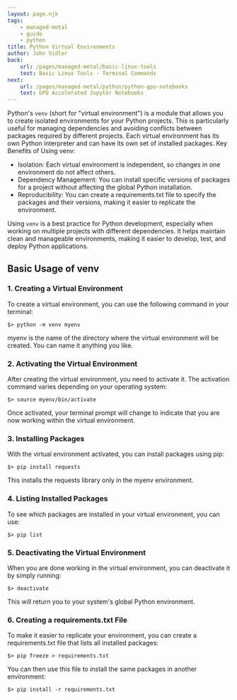```yaml
---
layout: page.njk
tags:
    - managed-metal
    - guide
    - python
title: Python Virtual Environments
author: John Vidler
back:
    url: /pages/managed-metal/basic-linux-tools
    text: Basic Linux Tools - Terminal Commands
next:
    url: /pages/managed-metal/python/python-gpu-notebooks
    text: GPU Accelerated Jupyter Notebooks
---
```


Python's `venv` (short for "virtual environment") is a module that allows you to create isolated environments for your Python projects. This is particularly useful for managing dependencies and avoiding conflicts between packages required by different projects. Each virtual environment has its own Python interpreter and can have its own set of installed packages.
Key Benefits of Using venv:

  - Isolation: Each virtual environment is independent, so changes in one environment do not affect others.
  - Dependency Management: You can install specific versions of packages for a project without affecting the global Python installation.
  - Reproducibility: You can create a requirements.txt file to specify the packages and their versions, making it easier to replicate the environment.

Using `venv` is a best practice for Python development, especially when working on multiple projects with different dependencies. It helps maintain clean and manageable environments, making it easier to develop, test, and deploy Python applications.

## Basic Usage of venv
### 1. Creating a Virtual Environment

To create a virtual environment, you can use the following command in your terminal:

```
$> python -m venv myenv
```

myenv is the name of the directory where the virtual environment will be created. You can name it anything you like.

### 2. Activating the Virtual Environment

After creating the virtual environment, you need to activate it. The activation command varies depending on your operating system:

```
$> source myenv/bin/activate
```

Once activated, your terminal prompt will change to indicate that you are now working within the virtual environment.

### 3. Installing Packages

With the virtual environment activated, you can install packages using pip:

```
$> pip install requests
```

This installs the requests library only in the myenv environment.

### 4. Listing Installed Packages

To see which packages are installed in your virtual environment, you can use:

```
$> pip list
```

### 5. Deactivating the Virtual Environment

When you are done working in the virtual environment, you can deactivate it by simply running:

```
$> deactivate
```

This will return you to your system's global Python environment.

### 6. Creating a requirements.txt File

To make it easier to replicate your environment, you can create a requirements.txt file that lists all installed packages:

```
$> pip freeze > requirements.txt
```

You can then use this file to install the same packages in another environment:

```
$> pip install -r requirements.txt
```
